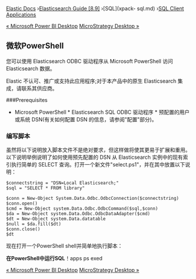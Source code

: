 

[Elastic Docs](/guide/) ›[Elasticsearch Guide [8.9]](index.md) ›[SQL](xpack-
sql.md) ›[SQL Client Applications](sql-client-apps.md)

[« Microsoft Power BI Desktop](sql-client-apps-powerbi.md) [MicroStrategy
Desktop »](sql-client-apps-microstrat.md)

## 微软PowerShell

您可以使用 Elasticsearch ODBC 驱动程序从 Microsoft PowerShell 访问 Elasticsearch 数据。

Elastic 不认可、推广或支持此应用程序;对于本产品中的原生 Elasticsearch 集成，请联系其供应商。

###Prerequisites

* Microsoft PowerShell * Elasticsearch SQL ODBC 驱动程序 * 预配置的用户或系统 DSN(有关如何配置 DSN 的信息，请参阅"配置"部分)。

### 编写脚本

虽然将以下说明放入脚本文件不是绝对要求，但这样做将使其更易于扩展和重用。以下说明举例说明了如何使用预先配置的 DSN 从 Elasticsearch 实例中的现有索引执行简单的 SELECT 查询。打开一个新文件"select.ps1"，并在其中放置以下说明：

    
    
    $connectstring = "DSN=Local Elasticsearch;"
    $sql = "SELECT * FROM library"
    
    $conn = New-Object System.Data.Odbc.OdbcConnection($connectstring)
    $conn.open()
    $cmd = New-Object system.Data.Odbc.OdbcCommand($sql,$conn)
    $da = New-Object system.Data.Odbc.OdbcDataAdapter($cmd)
    $dt = New-Object system.Data.datatable
    $null = $da.fill($dt)
    $conn.close()
    $dt

现在打开一个PowerShell shell并简单地执行脚本：

**在PowerShell中运行SQL**！apps ps exed

[« Microsoft Power BI Desktop](sql-client-apps-powerbi.md) [MicroStrategy
Desktop »](sql-client-apps-microstrat.md)
